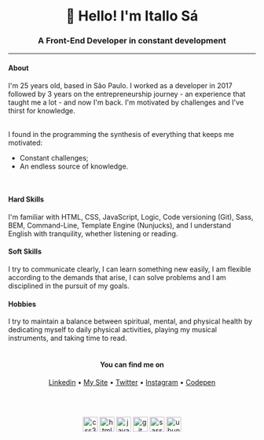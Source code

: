 <h1 align="center">👋 Hello! I'm Itallo Sá</h1>
<h3 align="center">A Front-End Developer in constant development</h3>

---

<h4 align="left">About</h4>
I'm 25 years old, based in São Paulo. I worked as a developer in 2017 followed by 3 years on the entrepreneurship journey - an experience that taught me a lot - and now I'm back. I'm motivated by challenges and I've thirst for knowledge.<br><br>

I found in the programming the synthesis of everything that keeps me motivated:
  * Constant challenges;
  * An endless source of knowledge.
<br>

<h4 align="left">Hard Skills</h4>
I'm familiar with HTML, CSS, JavaScript, Logic, Code versioning (Git), Sass, BEM, Command-Line, Template Engine (Nunjucks), and I understand English with tranquility, whether listening or reading.
<br>

<h4 align="left">Soft Skills</h4>
I try to communicate clearly, I can learn something new easily, I am flexible according to the demands that arise, I can solve problems and I am disciplined in the pursuit of my goals.
<br>

<h4 align="left">Hobbies</h4>
I try to maintain a balance between spiritual, mental, and physical health by dedicating myself to daily physical activities, playing my musical instruments, and taking time to read.
<br><br>


<h4 align="center">You can find me on</h4>
<p align="center">
        <a href="https://www.linkedin.com/in/itallo-s%C3%A1-vieira-06b86611a/" target="_blank">Linkedin</a>   •   
        <a href="itallosa.dev" target="_blank">My Site</a>   •   
        <a href="https://twitter.com/itallosavieira target="_blank"">Twitter</a>   •   
        <a href="https://instagram.com/itallosa target="_blank"">Instagram</a>   •   
        <a href="https://codepen.io/itallosa" target="_blank">Codepen</a>
</p>
<br><br>


<p align="center">
<img src="https://devicons.github.io/devicon/devicon.git/icons/css3/css3-original-wordmark.svg" alt="css3"  width="30" height="30"/>  
<img src="https://devicons.github.io/devicon/devicon.git/icons/html5/html5-original-wordmark.svg" alt="html5"  width="30" height="30"/>  
<img src="https://devicons.github.io/devicon/devicon.git/icons/javascript/javascript-original.svg" alt="javascript" width="30" height="30"/>  
<img src="https://devicons.github.io/devicon/devicon.git/icons/git/git-original.svg" alt="git" width="30" height="30"/>  
<img src="https://devicons.github.io/devicon/devicon.git/icons/sass/sass-original.svg" alt="sass" width="30" height="30"/>  
<img src="https://devicon.dev/devicon.git/icons/ubuntu/ubuntu-plain.svg" alt="ubuntu" width="30" height="30"/>   
</p>

<!--
**itallosavieira/itallosavieira** is a ✨ _special_ ✨ repository because its `README.md` (this file) appears on your GitHub profile.

Here are some ideas to get you started:

- 🔭 I’m currently working on ...
- 🌱 I’m currently learning ...
- 👯 I’m looking to collaborate on ...
- 🤔 I’m looking for help with ...
- 💬 Ask me about ...
- 📫 How to reach me: ...
- 😄 Pronouns: ...
- ⚡ Fun fact: ...
-->
